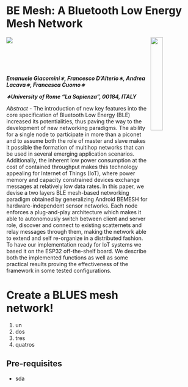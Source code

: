 BE Mesh: A Bluetooth Low Energy Mesh Network
===================================

<img align="left" src="https://www.uniroma1.it/sites/default/files/images/logo/sapienza-big.png"/>
<img align="right" width="25%" src="http://www.cs.ucc.ie/wowmom2020/WoWMoM%202016_files/logo-wowmom.png"/>
<br/><br/><br/><br/><br/>

***Emanuele Giacomini∗, Francesco D’Alterio∗, Andrea Lacava∗, Francesca Cuomo∗***

***∗University of Rome “La Sapienza”, 00184, ITALY***

*Abstract* - The introduction of new key features into the core specification of Bluetooth Low Energy (BLE) increased its potentialities, thus paving the way to the development of new networking paradigms.
The ability for a single node to participate in more than a piconet and to assume both the role of master and slave makes it possible the formation of multihop networks that can be used in several emerging application scenarios.
Additionally, the inherent low power consumption at the cost of contained throughput makes this technology appealing for Internet of Things (IoT), where power memory and capacity constrained devices exchange messages at relatively low data rates.
In this paper, we devise a two layers BLE mesh-based networking paradigm obtained by generalizing Android BEMESH for hardware-independent sensor networks.
Each node enforces a plug-and-play architecture which makes it able to autonomously switch between client and server role, discover and connect to existing scatternets and relay messages through them, making the network able to extend and self re-organize in a distributed fashion.
To have our implementation ready for IoT systems we based it on the ESP32 off-the-shelf board.
We describe both the implemented functions as well as some practical results proving the effectiveness of the framework in some tested configurations.

# Create a BLUES mesh network!

1. un
2. dos
3. tres
4. quatros

## Pre-requisites

- sda
